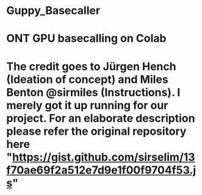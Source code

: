 # Guppy_Basecaller
# ONT GPU basecalling on Colab
# The credit goes to Jürgen Hench (Ideation of concept) and Miles Benton @sirmiles (Instructions). I merely got it up running for our project. For an elaborate description please refer the original repository here "https://gist.github.com/sirselim/13f70ae69f2a512e7d9e1f00f9704f53.js"
